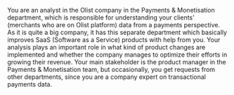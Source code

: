 You are an analyst in the Olist company in the Payments & Monetisation department, which is responsible for understanding your clients' (merchants who are on Olist platform) data from a payments perspective. As it is quite a big company, it has this separate department which basically improves SaaS (Software as a Service) products with help from you. Your analysis plays an important role in what kind of product changes are implemented and whether the company manages to optimize their efforts in growing their revenue. Your main stakeholder is the product manager in the Payments & Monetisation team, but occasionally, you get requests from other departments, since you are a company expert on transactional payments data.
